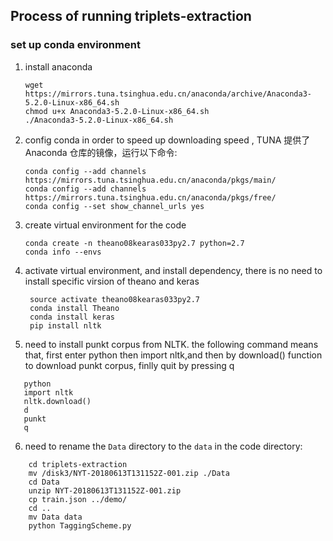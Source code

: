 ## Process of running triplets-extraction

### set up conda environment

1. install anaconda
    ````
    wget https://mirrors.tuna.tsinghua.edu.cn/anaconda/archive/Anaconda3-5.2.0-Linux-x86_64.sh
    chmod u+x Anaconda3-5.2.0-Linux-x86_64.sh
    ./Anaconda3-5.2.0-Linux-x86_64.sh
    ````
2. config conda in order to speed up downloading speed ,
   TUNA 提供了 Anaconda 仓库的镜像，运行以下命令:
    ````
    conda config --add channels https://mirrors.tuna.tsinghua.edu.cn/anaconda/pkgs/main/
    conda config --add channels https://mirrors.tuna.tsinghua.edu.cn/anaconda/pkgs/free/
    conda config --set show_channel_urls yes
    ````


3. create virtual environment for the code
    ````
    conda create -n theano08kearas033py2.7 python=2.7
    conda info --envs
    ````

4. activate virtual environment, and install dependency, there is no need to install specific virsion of theano and keras
   
   ````
    source activate theano08kearas033py2.7
    conda install Theano
    conda install keras
    pip install nltk
    ````

5. need to install punkt corpus from NLTK. the following command means that, first enter python
then import nltk,and then by download() function to download punkt corpus, finlly quit by pressing q

````
   python
   import nltk
   nltk.download()
   d
   punkt
   q
````

6. need to rename the `Data` directory to the `data` in the code directory:

````
    cd triplets-extraction
    mv /disk3/NYT-20180613T131152Z-001.zip ./Data
    cd Data
    unzip NYT-20180613T131152Z-001.zip
    cp train.json ../demo/
    cd ..
    mv Data data
    python TaggingScheme.py
    
````
    

 








